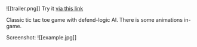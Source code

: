  ![[trailer.png]]
Try it [via this link](https://help-yourselfes.github.io/tic-tac-toe-JS/index.html)

Classic tic tac toe game with defend-logic AI.
There is some animations in-game.


Screenshot: ![[example.jpg]]